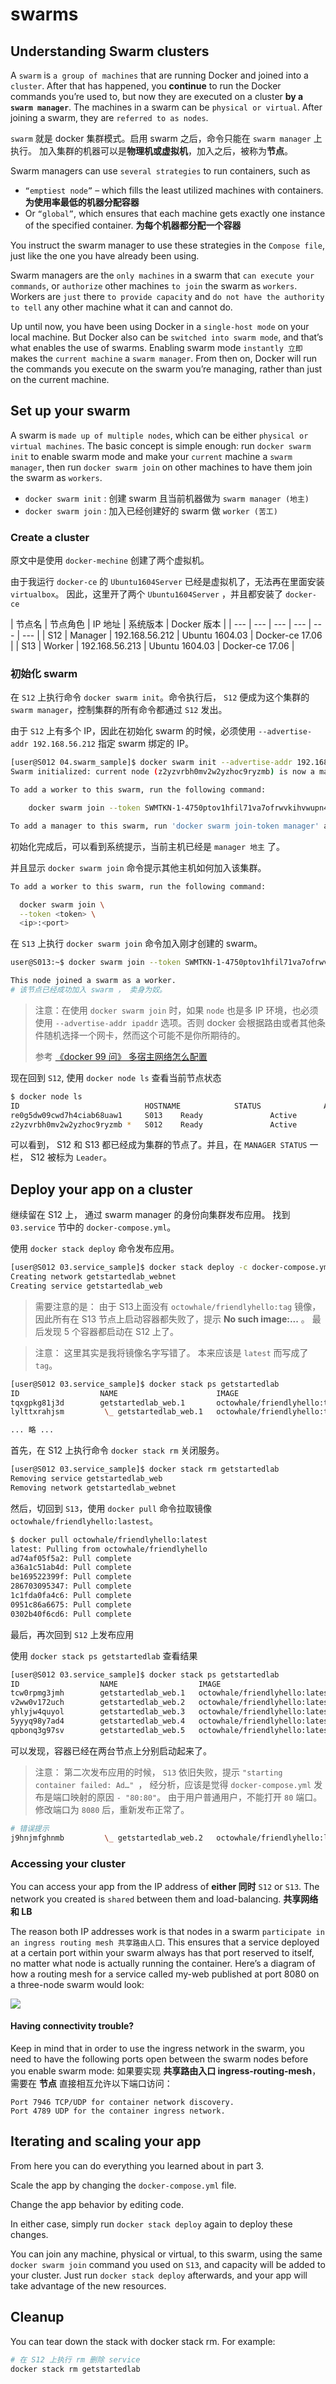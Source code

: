# swarms

## Understanding Swarm clusters

A `swarm` is `a group of machines` that are running Docker and joined into a `cluster`. After that has happened, you **continue** to run the Docker commands you’re used to, but now they are executed on a cluster **by a `swarm manager`**. The machines in a swarm can be `physical or virtual`. After joining a swarm, they are `referred to as nodes`.

`swarm` 就是 docker 集群模式。启用 swarm 之后，命令只能在 `swarm manager` 上执行。 加入集群的机器可以是**物理机或虚拟机**，加入之后，被称为**节点**。

Swarm managers can use `several strategies` to run containers, such as  

+ `“emptiest node”`  – which fills the least utilized machines with containers. **为使用率最低的机器分配容器**
+ Or  `“global”`, which ensures that each machine gets exactly one instance of the specified container. **为每个机器都分配一个容器**

You instruct the swarm manager to use these strategies in the `Compose file`, just like the one you have already been using.

Swarm managers are the `only machines` in a swarm that `can execute your commands`, or `authorize` other machines `to join` the swarm as `workers`. Workers are `just` there `to provide capacity` and `do not have the authority to tell` any other machine what it can and cannot do.

Up until now, you have been using Docker in a `single-host mode` on your local machine. But Docker also can be `switched into swarm mode`, and that’s what enables the use of swarms. Enabling swarm mode `instantly 立即` makes the `current machine` a `swarm manager`. From then on, Docker will run the commands you execute on the swarm you’re managing, rather than just on the current machine.


## Set up your swarm
A swarm is `made up of multiple nodes`, which can be either `physical or virtual machines`. The basic concept is simple enough: run `docker swarm init` to enable swarm mode and make your `current` machine a `swarm manager`, then run `docker swarm join` on other machines to have them join the swarm as `workers`.

+ `docker swarm init` : 创建 swarm 且当前机器做为 `swarm manager (地主)`
+ `docker swarm join` : 加入已经创建好的 swarm 做 `worker (苦工)`


### Create a cluster

原文中是使用 `docker-mechine` 创建了两个虚拟机。

由于我运行 `docker-ce` 的 `Ubuntu1604Server` 已经是虚拟机了，无法再在里面安装 `virtualbox`。 因此，这里开了两个 `Ubuntu1604Server` ，并且都安装了 `docker-ce`

| 节点名 | 节点角色 | IP 地址 | 系统版本 | Docker 版本 |
| --- | --- | --- | --- | --- | --- |
| S12 | Manager | 192.168.56.212 | Ubuntu 1604.03 | Docker-ce 17.06 |
| S13 | Worker | 192.168.56.213 | Ubuntu 1604.03 | Docker-ce 17.06 |


### 初始化 swarm

在 `S12` 上执行命令 `docker swarm init`。命令执行后， `S12` 便成为这个集群的 `swarm manager`，控制集群的所有命令都通过 `S12` 发出。

由于 `S12` 上有多个 IP，因此在初始化 swarm 的时候，必须使用 `--advertise-addr 192.168.56.212` 指定 swarm 绑定的 IP。

```bash
[user@S012 04.swarm_sample]$ docker swarm init --advertise-addr 192.168.56.212
Swarm initialized: current node (z2yzvrbh0mv2w2yzhoc9ryzmb) is now a manager.

To add a worker to this swarm, run the following command:

    docker swarm join --token SWMTKN-1-4750ptov1hfil71va7ofrwvkihvwupn4gs8akpz4hqis13y7u5-59w992ywlsrxme1glcr6axc9a 192.168.56.212:2377

To add a manager to this swarm, run 'docker swarm join-token manager' and follow the instructions.

```

初始化完成后，可以看到系统提示，当前主机已经是 `manager 地主` 了。

并且显示 `docker swarm join` 命令提示其他主机如何加入该集群。

```bash
To add a worker to this swarm, run the following command:

  docker swarm join \
  --token <token> \
  <ip>:<port>

```

在 `S13` 上执行 `docker swarm join` 命令加入刚才创建的 swarm。

```bash
user@S013:~$ docker swarm join --token SWMTKN-1-4750ptov1hfil71va7ofrwvkihvwupn4gs8akpz4hqis13y7u5-59w992ywlsrxme1glcr6axc9a 192.168.56.212:2377

This node joined a swarm as a worker.
# 该节点已经成功加入 swarm ， 卖身为奴。
```

> 注意：在使用 `docker swarm join` 时，如果 `node` 也是多 IP 环境，也必须使用 `--advertise-addr ipaddr` 选项。否则 docker 会根据路由或者其他条件随机选择一个网卡，然而这个可能不是你所期待的。
>
> 参考 [《docker 99 问》 多宿主网络怎么配置](https://blog.lab99.org/post/docker-2016-07-14-faq.html#docker-duo-su-zhu-wang-luo-zen-me-pei-zhi)

现在回到 `S12`, 使用 `docker node ls` 查看当前节点状态

```bash
$ docker node ls
ID                            HOSTNAME            STATUS              AVAILABILITY        MANAGER STATUS
re0g5dw09cwd7h4ciab68uaw1     S013    Ready               Active              
z2yzvrbh0mv2w2yzhoc9ryzmb *   S012    Ready               Active              Leader
```

可以看到， S12 和 S13 都已经成为集群的节点了。并且，在 `MANAGER STATUS` 一栏， S12 被标为 `Leader`。


## Deploy your app on a cluster

继续留在 S12 上， 通过 swarm manager 的身份向集群发布应用。
找到 `03.service` 节中的 `docker-compose.yml`。

使用 `docker stack deploy` 命令发布应用。

```bash
[user@S012 03.service_sample]$ docker stack deploy -c docker-compose.yml getstartedlab
Creating network getstartedlab_webnet
Creating service getstartedlab_web
```

> 需要注意的是： 由于 S13上面没有 `octowhale/friendlyhello:tag` 镜像，因此所有在 S13 节点上启动容器都失败了，提示 **No such image:...** 。 最后发现 5 个容器都启动在 S12 上了。

> 注意： 这里其实是我将镜像名字写错了。 本来应该是 `latest` 而写成了 `tag`。

```bash
[user@S012 03.service_sample]$ docker stack ps getstartedlab
ID                  NAME                      IMAGE                       NODE                DESIRED STATE       CURRENT STATE             ERROR                              PORTS
tqxgpkg81j3d        getstartedlab_web.1       octowhale/friendlyhello:tag   S013    Ready               Preparing 1 second ago                                       
lylttxrahjsm         \_ getstartedlab_web.1   octowhale/friendlyhello:tag   S012    Shutdown            Rejected 1 second ago     "No such image: octowhale/friend…"

... 略 ...
```

首先，在 S12 上执行命令 `docker stack rm` 关闭服务。

```bash
[user@S012 03.service_sample]$ docker stack rm getstartedlab
Removing service getstartedlab_web
Removing network getstartedlab_webnet
```

然后，切回到 `S13`，使用 `docker pull` 命令拉取镜像 `octowhale/friendlyhello:lastest`。

```bash
$ docker pull octowhale/friendlyhello:latest
latest: Pulling from octowhale/friendlyhello
ad74af05f5a2: Pull complete
a36a1c51ab4d: Pull complete
be169522399f: Pull complete
286703095347: Pull complete
1c1fda0fa4c6: Pull complete
0951c86a6675: Pull complete
0302b40f6cd6: Pull complete
```

最后，再次回到 `S12` 上发布应用

使用 `docker stack ps getstartedlab` 查看结果
```bash
[user@S012 03.service_sample]$ docker stack ps getstartedlab  
ID                  NAME                  IMAGE                          NODE                DESIRED STATE       CURRENT STATE           ERROR               PORTS
tcw0rpmg3jmh        getstartedlab_web.1   octowhale/friendlyhello:latest   S013    Running             Running 8 seconds ago                       
v2ww0v172uch        getstartedlab_web.2   octowhale/friendlyhello:latest   S013    Running             Running 8 seconds ago                       
yhlyjw4quyol        getstartedlab_web.3   octowhale/friendlyhello:latest   S012    Running             Running 9 seconds ago                       
5yyyq98y7ad4        getstartedlab_web.4   octowhale/friendlyhello:latest   S013    Running             Running 8 seconds ago                       
qpbonq3g97sv        getstartedlab_web.5   octowhale/friendlyhello:latest   S012    Running             Running 9 seconds ago

```

可以发现，容器已经在两台节点上分别启动起来了。

> 注意： 第二次发布应用的时候， `S13` 依旧失败，提示 `"starting container failed: Ad…" `， 经分析，应该是觉得 `docker-compose.yml` 发布是端口映射的原因 `- "80:80"`。
由于用户普通用户，不能打开 `80` 端口。修改端口为 `8080` 后，重新发布正常了。

```bash
# 错误提示
j9hnjmfghnmb         \_ getstartedlab_web.2   octowhale/friendlyhello:latest   S013    Shutdown            Failed 31 seconds ago    "starting container failed: Ad…"   
```

### Accessing your cluster

You can access your app from the IP address of **either 同时** `S12` or `S13`. The network you created is `shared` between them and load-balancing. **共享网络和 LB**

The reason both IP addresses work is that nodes in a swarm `participate in an ingress routing mesh 共享路由人口`. This ensures that a service deployed at a certain port within your swarm always has that port reserved to itself, no matter what node is actually running the container. Here’s a diagram of how a routing mesh for a service called my-web published at port 8080 on a three-node swarm would look:

![](ingress-routing-mesh.png)

#### Having connectivity trouble?

Keep in mind that in order to use the ingress network in the swarm, you need to have the following ports open between the swarm nodes before you enable swarm mode:
如果要实现 **共享路由入口 ingress-routing-mesh**，需要在 **节点** 直接相互允许以下端口访问：

```
Port 7946 TCP/UDP for container network discovery.
Port 4789 UDP for the container ingress network.
```

## Iterating and scaling your app

From here you can do everything you learned about in part 3.

Scale the app by changing the `docker-compose.yml` file.

Change the app behavior by editing code.

In either case, simply run `docker stack deploy` again to deploy these changes.

You can join any machine, physical or virtual, to this swarm, using the same `docker swarm join` command you used on `S13`, and capacity will be added to your cluster. Just run `docker stack deploy` afterwards, and your app will take advantage of the new resources.



## Cleanup

You can tear down the stack with docker stack rm. For example:

```bash
# 在 S12 上执行 rm 删除 service
docker stack rm getstartedlab
```
